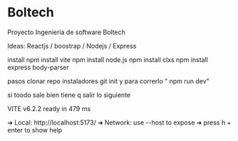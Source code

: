# Boltech
Proyecto Ingenieria de software Boltech

Ideas:
Reactjs / boostrap / Nodejs / Express 


install
npm install vite
npm install node.js
npm install clxs
npm install express body-parser


pasos
clonar repo 
instaladores 
git init 
y para correrlo " npm run dev"

si toodo sale bien tiene q salir lo siguiente

VITE v6.2.2  ready in 479 ms

  ➜  Local:   http://localhost:5173/
  ➜  Network: use --host to expose
  ➜  press h + enter to show help